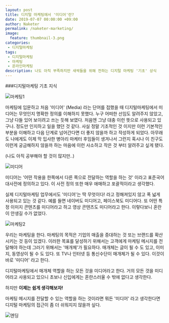 ```yaml
---
layout: post
title: 디지털 마케팅에서 '미디어'란?
date: 2019-07-07 00:00:00 +09:00
author: Naketer
permalink: /naketer-marketing/
image:
  feature: thumbnail-3.png
categories:
 - 디지털마케팅
tags:
 - 디지털마케팅
 - 마케팅
 - 온라인마케팅
description: 나도 아직 부족하지만 새싹들을 위해 전하는 디지털 마케팅 '기초' 상식
---
```




###디지털마케팅 기초 지식

![마케팅1](https://wefunction.com/wordpress/wp-content/uploads/2015/04/Screen-Shot-2015-04-02-at-02.31.09.png)



마케팅에 입문하고 처음 '미디어' (Media) 라는 단어를 접했을 때 디지털마케팅에서 미디어는 무엇인지 명확한 정의를 이해하지 못했다. 누구 어떠한 선임도 알려주지 않았고, 그냥 다들 있어 보이려고 쓰는 듯해 보였다. 처음엔 그냥 대충 이런 뜻으로 사용되고 있구나. 정도만 인지하고 일을 했던 것 같다. 사실 정말 기초적인 것 이지만 이런 기본적인 부분을 이해하고 다음 단계로 넘어간다면 더 좋지 않을까 하고 작성하게 되었다.  아무래도 나에게도 이제 막 입사한 병아리 마케터 후임들이 생겨나서 그런지 혹시나 이 친구도 이런게 궁금해하지 않을까 하는 마음에 이런 사소하고 작은 것 부터 알려주고 싶게 됐다.

(나도 아직 공부해야 할 것이 많지만..)



![미디어](https://lh3.googleusercontent.com/cbGsGtsZnkhKBMSGcnXG8NI-h_y3D1SnjiwbZq6uEqKvxm46_IzIq5jpuJNGpCMUf05s7tvPnLDw0Cliu9ZQ1gF_g76LY7ep8XPcXx7DllRoaVb95jJFDRHuXT-WKLV9eYRPCwXpiwz8WGQnKj8gG2QxCdVzMJdDBPvlLjwMNfCnZIuviA9XCeohDSfOcfHNzpyGwqWirzKWvl2OKasu-_y2mvLY72txWCMBjrDy8h5QW3Jaq6voeqhOi0pbraEEFsdq7uhEmALx8bdM4EpZmufAbQRhpa2G8_1jbg0noC9eqGB8zqfp6EaziyJkkT00Yh5w9W4sYf7mkvNYpHsL0lSz6ziIxngHxuTiVQ1H20w3EDc5rPxfcJdYtuAp7BJSCIRPpzzpJ9u_tAy2YGGdzX0sHRNr8Co-3ctnOv2ofEpsSpakn9LQBr4c5hk_7OUBN11ssYeBWVta-StyZ8uwfR22Hu_g8JmWHyi3kvsQaLLlntPhD7dgypRb-ZArW5CsntQEF0FoWA6M3qahBD-nW3zKHKiKlSB0jg9OE_aTM4Y250Kjt7Rrc6heYy6koVkh57MzYdfz7tdYTvTAOiS4igLYF2-8VFO1lI6ZRlB5Zlhe5tWnXZ8QidtmUL8LsN40IJIonv6JG09yh608y0sWW4YwpOotsKiUImw8CkBSAroaF1eEFCzZZFRwzL06RUBpCQ6gF2mE9glrKt4nB73xrqkV=w873-h443-no)



미디어는 '어떤 작용을 한쪽에서 다른 쪽으로 전달하는 역할을 하는 것' 이라고 표준국어대사전에 정의하고 있다. 이 사전 정의 또한 매우 애매하고 포괄적이라고 생각했다.

실제 디지털마케팅 업무에서도 '미디어'는 딱 무엇이다! 라고 정해져있지 않고 폭 넓게 사용되고 있는 것 같다. 예를 들면 네이버도 미디어고, 페이스북도 미디어다. 또 어떤 특정 이미지 콘텐츠를 미디어라고 하고 영상 콘텐츠도 미디어라고 한다. 이렇다보니 혼란이 안생길 수가 없었다.



![마케팅2](https://wefunction.com/wordpress/wp-content/uploads/2014/01/016.jpg)



우리는 마케팅을 한다. 마케팅의 목적은 기업의 매출을 증대하는 것 또는 브랜드를 확산시키는 것 등이 있겠다. 이러한 목표를 달성하기 위해서는 고객에게 마케팅 메시지를 전달해야 하는데 그러기 위해서는 '매개체'가 필요하다. 매개체는 글이 될 수 도 있고, 이미지, 동영상이 될 수 도 있다. 또 TV나 인터넷 등 통신수단이 매개체가 될 수 있다. 이것이 바로 '미디어' 라고 한다.

디지털마케팅에서 매개체 역할을 하는 모든 것을 미디어라고 한다. 거의 모든 것을 미디어라고 사용되고 있으니 초보나 신입에게는 혼란스러울 수 밖에 없다고 생각한다.

하지만 **이제는 쉽게 생각해보자!**

마케팅 메시지를 전달할 수 있는 역할을 하는 것이라면 뭐든 '미디어' 라고  생각한다면 디지털 마케팅의 접근이 좀 더 쉬워지지 않을까 싶다.



![엔딩](https://lh3.googleusercontent.com/Qerjpyo57Jx_l-OhGTKBo9ebK3EM1C_mC4ZRs0gifDwn8ke1CK9e_SNKQkk7AYosT_SDLGZUnA3VzOr5ratqBJlBiTocXvU60TdoDFLKDNo-92dA_vWVTMGoO25sFjXIP0d9Y06htDvPGZwqOFOVIuUR6CWcSKGtKAUhn_4_NfWE3CUzNuWie41Zxc3MAiNSQNZ_D1ZODVGgjxBqdzIuHjwys7I-BxTe-8Xyi5ezeqzA9bg5jvNkDUt_v0ce0XEKmHu-iAOIGEmYutuiKHUh8pjynxnHMKOESpKgNcLvkN1-S5hks503-Fu7E5kjRzJHVYre0-40ak_6Or9LiKYGurYkE_1gLQO5D_DXVDBJc11mXAj-JqFZousrqpVraZ0mjDOV-U7EDm9XAMzWTZvut80DWFe2NorVYNXzLMdwX8A-wCMkexHnndKQp2FEx5vNjrMflNLxvRdZNF01xU3V6B-xeOKRR6Q0wjze_6tcau8gCUaRsyQirfKnF9eTZ3wRN17YbStswd38voGuncXDwrJXLA3Aa8l-UzhYW32SoyOZPgM12ulrUBj1cWHIbrSQ7F0kpe5DvJ87NyKrBLwgLqY99OFjK9frtcqZLBo8mI3ad-qNi5pvxBZ7e_A56Q2_k2MLUiVHhXDBXPJ4XR8eGdPwM8cd2T4BW8tm9QA_ZyN_AIZPizoMRANwMFBjXczHMtVKI7mvLT0zqv8740RRzg8c=w707-h370-no)
